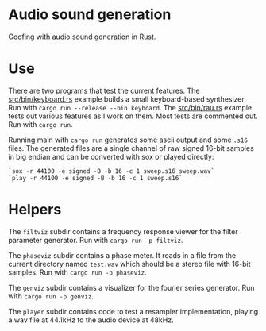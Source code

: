 # Audio sound generation

Goofing with audio sound generation in Rust.


# Use

There are two programs that test the current features. 
The [src/bin/keyboard.rs](src/bin/keyboard.rs) example builds a small keyboard-based
synthesizer. Run with `cargo run --release --bin keyboard`.
The [src/bin/rau.rs](src/bin/rau.rs) example tests out various features as I
work on them. Most tests are commented out. Run with
`cargo run`.

Running main with `cargo run` generates some ascii output and
some `.s16` files. The generated files are a single channel of
raw signed 16-bit samples in big endian and can be converted 
with sox or played directly:

    `sox -r 44100 -e signed -B -b 16 -c 1 sweep.s16 sweep.wav`
    `play -r 44100 -e signed -B -b 16 -c 1 sweep.s16`


# Helpers

The `filtviz` subdir contains a frequency response viewer for
the filter parameter generator.  Run with `cargo run -p filtviz`.

The `phaseviz` subdir contains a phase meter. It reads in a file
from the current directory named `test.wav` which should be a
stereo file with 16-bit samples. Run with `cargo run -p phaseviz`.

The `genviz` subdir contains a visualizer for the fourier series
generator. Run with `cargo run -p genviz`.

The `player` subdir contains code to test a resampler implementation,
playing a wav file at 44.1kHz to the audio device at 48kHz.

